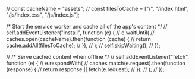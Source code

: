 // const cacheName = "assets";
// const filesToCache = ["/", "/index.html", "/js/index.css", "/js/index.js"];

/* Start the service worker and cache all of the app's content */
// self.addEventListener("install", function (e) {
//   e.waitUntil(
//     caches.open(cacheName).then(function (cache) {
//       return cache.addAll(filesToCache);
//     }),
//   );
//   self.skipWaiting();
// });

// /* Serve cached content when offline */
// self.addEventListener("fetch", function (e) {
//   e.respondWith(
//     caches.match(e.request).then(function (response) {
//       return response || fetch(e.request);
//     }),
//   );
// });

